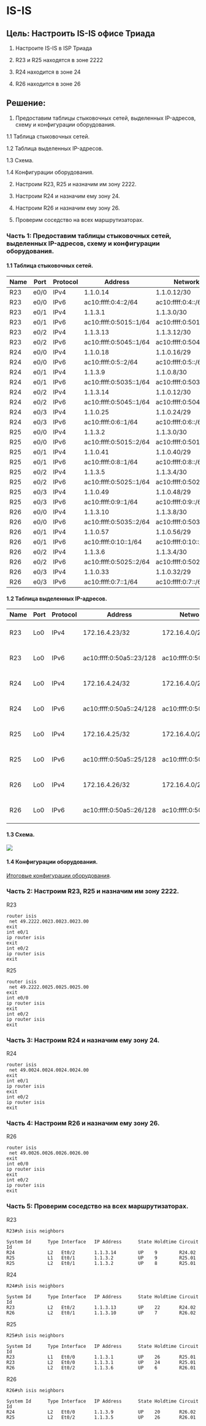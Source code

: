 # IS-IS

## Цель: Настроить IS-IS офисе Триада

1. Настроите IS-IS в ISP Триада

2. R23 и R25 находятся в зоне 2222

3. R24 находится в зоне 24

4. R26 находится в зоне 26

## Решение:
  
1. Предоставим таблицы стыковочных сетей, выделенных IP-адресов, схему и конфигурации оборудования. 
  
1.1 Таблица стыковочных сетей.
  
1.2 Таблица выделенных IP-адресов.
  
1.3 Схема.
  
1.4 Конфигурации оборудования.

2. Настроим R23, R25 и назначим им зону 2222.

3. Настроим R24 и назначим ему зону 24.

4. Настроим R26 и назначим ему зону 26.

5. Проверим соседство на всех маршрутизаторах.

### Часть 1: Предоставим таблицы стыковочных сетей, выделенных IP-адресов, схему и конфигурации оборудования. 

#### 1.1 Таблица стыковочных сетей.

Name|Port|Protocol|Address|Network|Description
----|----|--------|-------|-------|-----------
R23|e0/0|IPv4|1.1.0.14|1.1.0.12/30|to R22
R23|e0/0|IPv6|ac10:ffff:0:4::2/64|ac10:ffff:0:4::/64|to R22
R23|e0/1|IPv4|1.1.3.1|1.1.3.0/30|to R25
R23|e0/1|IPv6|ac10:ffff:0:5015::1/64|ac10:ffff:0:5015::/64|to R25
R23|e0/2|IPv4|1.1.3.13|1.1.3.12/30|to R24
R23|e0/2|IPv6|ac10:ffff:0:5045::1/64|ac10:ffff:0:5045::/64|to R24
R24|e0/0|IPv4|1.1.0.18|1.1.0.16/29|to R21
R24|e0/0|IPv6|ac10:ffff:0:5::2/64|ac10:ffff:0:5::/64|to R21
R24|e0/1|IPv4|1.1.3.9|1.1.0.8/30|to R26
R24|e0/1|IPv6|ac10:ffff:0:5035::1/64|ac10:ffff:0:5035::/64|to R26
R24|e0/2|IPv4|1.1.3.14|1.1.0.12/30|to R23
R24|e0/2|IPv6|ac10:ffff:0:5045::1/64|ac10:ffff:0:5045::/64|to R23
R24|e0/3|IPv4|1.1.0.25|1.1.0.24/29|to R18
R24|e0/3|IPv6|ac10:ffff:0:6::1/64|ac10:ffff:0:6::/64|to R18
R25|e0/0|IPv4|1.1.3.2|1.1.3.0/30|to R23
R25|e0/0|IPv6|ac10:ffff:0:5015::2/64|ac10:ffff:0:5015::/64|to R23
R25|e0/1|IPv4|1.1.0.41|1.1.0.40/29|to R27
R25|e0/1|IPv6|ac10:ffff:0:8::1/64|ac10:ffff:0:8::/64|to R27
R25|e0/2|IPv4|1.1.3.5|1.1.3.4/30|to R26
R25|e0/2|IPv6|ac10:ffff:0:5025::1/64|ac10:ffff:0:5025::/64|to R26
R25|e0/3|IPv4|1.1.0.49|1.1.0.48/29|to R28
R25|e0/3|IPv6|ac10:ffff:0:9::1/64|ac10:ffff:0:9::/64|to R28
R26|e0/0|IPv4|1.1.3.10|1.1.3.8/30|to R24
R26|e0/0|IPv6|ac10:ffff:0:5035::2/64|ac10:ffff:0:5035::/64|to R24
R26|e0/1|IPv4|1.1.0.57|1.1.0.56/29|to R28
R26|e0/1|IPv6|ac10:ffff:0:10::1/64|ac10:ffff:0:10::/64|to R28
R26|e0/2|IPv4|1.1.3.6|1.1.3.4/30|to R25
R26|e0/2|IPv6|ac10:ffff:0:5025::2/64|ac10:ffff:0:5025::/64|to R25
R26|e0/3|IPv4|1.1.0.33|1.1.0.32/29|to R18
R26|e0/3|IPv6|ac10:ffff:0:7::1/64|ac10:ffff:0:7::/64|to R18

#### 1.2 Таблица выделенных IP-адресов.

Name|Port|Protocol|Address|Network|Description
----|----|--------|-------|-------|-----------
R23|Lo0|IPv4|172.16.4.23/32|172.16.4.0/24|Сеть управления Триада
R23|Lo0|IPv6|ac10:ffff:0:50a5::23/128|ac10:ffff:0:50a5::/64|Сеть управления Триада
R24|Lo0|IPv4|172.16.4.24/32|172.16.4.0/24|Сеть управления Триада
R24|Lo0|IPv6|ac10:ffff:0:50a5::24/128|ac10:ffff:0:50a5::/64|Сеть управления Триада
R25|Lo0|IPv4|172.16.4.25/32|172.16.4.0/24|Сеть управления Триада
R25|Lo0|IPv6|ac10:ffff:0:50a5::25/128|ac10:ffff:0:50a5::/64|Сеть управления Триада
R26|Lo0|IPv4|172.16.4.26/32|172.16.4.0/24|Сеть управления Триада
R26|Lo0|IPv6|ac10:ffff:0:50a5::26/128|ac10:ffff:0:50a5::/64|Сеть управления Триада

#### 1.3 Схема.

![](https://github.com/irvin232/OTUS-network-engineer/blob/master/labs/lab07/lab07.png)

#### 1.4 Конфигурации оборудования.

[Итоговые конфигурации оборудования](https://github.com/irvin232/OTUS-network-engineer/tree/master/labs/lab07/Configs).

### Часть 2: Настроим R23, R25 и назначим им зону 2222.

R23
```
router isis
 net 49.2222.0023.0023.0023.00
exit
int e0/1
ip router isis
exit
int e0/2
ip router isis
exit
```
R25
```
router isis
 net 49.2222.0025.0025.0025.00
exit
int e0/0
ip router isis
exit
int e0/2
ip router isis
exit
```
### Часть 3: Настроим R24 и назначим ему зону 24.

R24
```
router isis
 net 49.0024.0024.0024.0024.00
exit
int e0/1
ip router isis
exit
int e0/2
ip router isis
exit
```
### Часть 4: Настроим R26 и назначим ему зону 26.

R26
```
router isis
 net 49.0026.0026.0026.0026.00
exit
int e0/0
ip router isis
exit
int e0/2
ip router isis
exit
```
### Часть 5: Проверим соседство на всех маршрутизаторах.

R23 
```
R23#sh isis neighbors

System Id      Type Interface   IP Address      State Holdtime Circuit Id
R24            L2   Et0/2       1.1.3.14        UP    9        R24.02           
R25            L1   Et0/1       1.1.3.2         UP    9        R25.01           
R25            L2   Et0/1       1.1.3.2         UP    8        R25.01           
```
R24
```
R24#sh isis neighbors

System Id      Type Interface   IP Address      State Holdtime Circuit Id
R23            L2   Et0/2       1.1.3.13        UP    22       R24.02           
R26            L2   Et0/1       1.1.3.10        UP    7        R26.02           
```
R25
```
R25#sh isis neighbors

System Id      Type Interface   IP Address      State Holdtime Circuit Id
R23            L1   Et0/0       1.1.3.1         UP    26       R25.01           
R23            L2   Et0/0       1.1.3.1         UP    24       R25.01           
R26            L2   Et0/2       1.1.3.6         UP    6        R26.01           
```
R26
```
R26#sh isis neighbors

System Id      Type Interface   IP Address      State Holdtime Circuit Id
R24            L2   Et0/0       1.1.3.9         UP    20       R26.02           
R25            L2   Et0/2       1.1.3.5         UP    26       R26.01           
```
